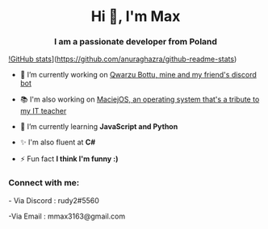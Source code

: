 <h1 align="center">Hi 👋, I'm Max</h1>
<h3 align="center">I am a passionate developer from Poland</h3>

[!GitHub stats](https://github-readme-stats.vercel.app/api?username=nightshadetvn)](https://github.com/anuraghazra/github-readme-stats)

- 🔭 I’m currently working on [Qwarzu Bottu, mine and my friend's discord bot](https://github.com/DeltaWither/Qwarzu-botto)

- 📚 I'm also working on [MaciejOS, an operating system that's a tribute to my IT teacher](https://github.com/nightshadetvn/MaciejOS-CSharp)

- 🌱 I’m currently learning **JavaScript and Python**

- ✨ I'm also fluent at **C#**

- ⚡ Fun fact **I think I'm funny :)**

<h3 align="left">Connect with me:</h3>
<p align="left">
- Via Discord : rudy2#5560
</p>
<p align="left">
-Via Email : mmax3163@gmail.com
</p>
